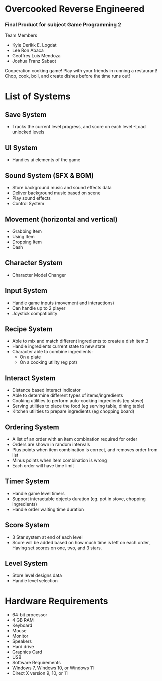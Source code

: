 # Overcooked Reverse Engineered

### Final Product for subject Game Programming 2

Team Members
- Kyle Derikk E. Logdat
- Lee Ron Abaca
- Geoffrey Luis Mendoza
- Joshua Franz Sabaot

Cooperation cooking game! Play with your friends in running a restaurant! Chop, cook, boil, and create dishes before the time runs out!

# List of Systems
## Save System
- Tracks the current level progress, and score on each level
-Load unlocked levels
## UI System
- Handles ui elements of the game
## Sound System (SFX & BGM)
- Store background music and sound effects data
- Deliver background music based on scene
- Play sound effects
- Control System
## Movement (horizontal and vertical)
- Grabbing Item
- Using Item
- Dropping Item
- Dash
## Character System
- Character Model Changer
## Input System
- Handle game inputs (movement and interactions)
- Can handle up to 2 player
- Joystick compatibility
## Recipe System
- Able to mix and match different ingredients to create a dish item.3
- Handle ingredients current state to new state
- Character able to combine ingredients:
   - On a plate
   - On a cooking utility (eg pot)
## Interact System
- Distance based interact indicator
- Able to determine different types of items/ingredients
- Cooking utilities to perform auto-cooking ingredients (eg stove)
- Serving utilities to place the food (eg serving table, dining table) 
- Kitchen utilities to prepare ingredients (eg chopping board)
## Ordering System
- A list of an order with an item combination required for order
- Orders are shown in random intervals
- Plus points when item combination is correct, and removes order from list
- Minus points when item combination is wrong
- Each order will have time limit
## Timer System
- Handle game level timers
- Support interactable objects duration (eg. pot in stove, chopping ingredients)
- Handle order waiting time duration
## Score System
- 3 Star system at end of each level
- Score will be added based on how much time is left on each order, Having set scores on one, two, and 3 stars.
## Level System
- Store level designs data
- Handle level selection

# Hardware Requirements
- 64-bit processor
- 4 GB RAM
- Keyboard
- Mouse
- Monitor
- Speakers
- Hard drive
- Graphics Card
- USB
- Software Requirements
- Windows 7, Windows 10, or Windows 11
- Direct X version 9, 10, or 11




